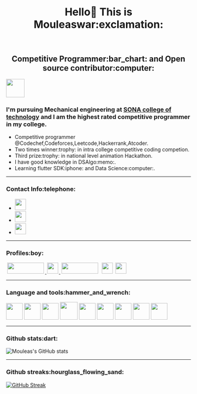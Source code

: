 <h1 align="center"> Hello👋 This is Mouleaswar:exclamation: <br></br>
<h2 align="center"> Competitive Programmer:bar_chart: and Open source contributor:computer:</h2>

<img height="50" src="https://cybergeeks.in/content/images/2015/12/about.png"/>

### I'm pursuing Mechanical engineering at [SONA college of technology](https://www.sonatech.ac.in/) and I am the highest rated competitive programmer in my college.

<ul>
  <li>Competitive programmer @Codechef,Codeforces,Leetcode,Hackerrank,Atcoder.</li>
  <li>Two times winner:trophy: in intra college competitive coding competion.</li>
  <li>Third prize:trophy: in national level animation Hackathon.</li>
  <li>I have good knowledge in DSAlgo:memo:.</li>
  <li>Learning flutter SDK:iphone: and Data Science:computer:.</li>
</ul>

---

<h3>Contact Info:telephone:</h3>
<ul>
    <li><a href="mailto:warmouleas@gmail.com" target="_blank"> <img height="30" src="https://img.shields.io/badge/gmail-c14438?&style=for-the-badge&logo=gmail&logoColor=white"/> </a></li>
  <li><a href="https://www.linkedin.com/in/mouleaswar-shanmugam-747ba11b8/" target="_blank"> <img height="30" src="https://img.shields.io/badge/linkedin-blue.svg?&style=for-the-badge&logo=linkedin&logoColor=white"/> </a></li>
  <li><a href="https://www.instagram.com/m0u1ea5/" target="_blank"> <img height="30"  src="https://img.shields.io/badge/instagram-%23E4405F.svg?&style=for-the-badge&logo=instagram&logoColor=white"/> </a>
</ul>

---

<h3>Profiles:boy:</h3>
<a href="https://www.codechef.com/users/mouleas14/" target="_blank"> <img height="30" width="100" hspace="3" src="https://user-images.githubusercontent.com/74062509/116768653-ecfedd80-aa55-11eb-85bc-6dc4469fb3f5.jpg"/> </a>
<a href="https://codeforces.com/profile/M0u1ea5/" target="_blank"> <img height="30" hspace="2" src="https://letmethink.mx/public/pictures/cf-172/codeforces_logo.png"/> </a>
<a href="https://leetcode.com/M0u1ea5/" target="_blank"> <img height="30" width = "100" hspace="3" src="https://miro.medium.com/max/724/1*izVQIUjPIk1XoqWj3VaiKg.png"/></a>
<a href="https://www.hackerrank.com/heshma27/" target="_blank"> <img height="30" hspace="3" src="http://aommaster.com/blog/wp-content/uploads/2014/07/HackerRankLogo.png"></a>
<a href="https://atcoder.jp/users/M0u1ea5/" target="_blank"> <img height="30" src="https://user-images.githubusercontent.com/10775915/68087230-18236380-fe97-11e9-88a2-c3fdd265be30.png"></a>
 
 ---
  
<h3>Language and tools:hammer_and_wrench:</h3>

<img width="45" height="45" src="https://cdn.worldvectorlogo.com/logos/python-5.svg"/>
<img width="45" height="45" src="https://cdn.worldvectorlogo.com/logos/c.svg"/>
<img width="45" height="45" src="https://upload.wikimedia.org/wikipedia/commons/thumb/7/7e/Dart-logo.png/768px-Dart-logo.png"/>
<img width="48" height="48" src="https://cdn.worldvectorlogo.com/logos/html5-1.svg"/>
<img width="45" height="45" src="https://www.vectorlogo.zone/logos/github/github-icon.svg"/>
<img width="45" height="45" src="https://cdn.worldvectorlogo.com/logos/sublime-text.svg"/>
<img width="45" height="45" src="https://raw.githubusercontent.com/duythien0912/flutter_zalo_login/master/flutter.jpeg"/>
<img width="45" height="45" src="https://upload.wikimedia.org/wikipedia/commons/thumb/2/2d/Visual_Studio_Code_1.18_icon.svg/1200px-Visual_Studio_Code_1.18_icon.svg.png"/>
<img width="45" height="45" src="https://2.bp.blogspot.com/-tzm1twY_ENM/XlCRuI0ZkRI/AAAAAAAAOso/BmNOUANXWxwc5vwslNw3WpjrDlgs9PuwQCLcBGAsYHQ/s1600/pasted%2Bimage%2B0.png"/>

---

<h3>Github stats:dart:</h3>

![Mouleas's GitHub stats](https://github-readme-stats.vercel.app/api?username=M0u1ea5&show_icons=true&theme=radical)

---

<h3>Github streaks:hourglass_flowing_sand:</h3>

[![GitHub Streak](http://github-readme-streak-stats.herokuapp.com?user=M0u1ea5&theme=gotham)](https://git.io/streak-stats)












